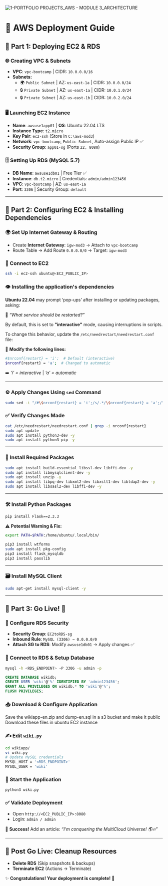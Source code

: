 ![1-PORTFOLIO PROJECTS_AWS - MODULE 3_ARCHITECTURE](https://github.com/user-attachments/assets/2baccfc4-6683-49f6-88b9-51498c7d2c6b)

# 🚀 AWS Deployment Guide

## 📌 Part 1: Deploying EC2 & RDS

### 🌐 Creating VPC & Subnets
- **VPC**: `vpc-bootcamp` | CIDR: `10.0.0.0/16`
- **Subnets:**
  - 🌍 `Public Subnet` | AZ: `us-east-1a` | CIDR: `10.0.0.0/24`
  - 🔒 `Private Subnet` | AZ: `us-east-1a` | CIDR: `10.0.1.0/24`
  - 🔒 `Private Subnet` | AZ: `us-east-1b` | CIDR: `10.0.2.0/24`

### 🖥️ Launching EC2 Instance
- **Name**: `awsuse1app01` | **OS**: Ubuntu 22.04 LTS
- **Instance Type**: `t2.micro`
- **Key Pair**: `ec2-ssh` (Store in `C:\aws-mod3`)
- **Network**: `vpc-bootcamp`, `Public Subnet`, Auto-assign Public IP ✅
- **Security Group**: `app01-sg` (Ports `22, 8080`)

### 🗄️ Setting Up RDS (MySQL 5.7)
- **DB Name**: `awsuse1db01` | Free Tier ✅
- **Instance**: `db.t2.micro` | Credentials: `admin/admin123456`
- **VPC**: `vpc-bootcamp` | AZ: `us-east-1a`
- **Port**: `3306` | Security Group: `default`

---

## 📌 Part 2: Configuring EC2 & Installing Dependencies

### 🌍 Set Up Internet Gateway & Routing
- Create **Internet Gateway**: `igw-mod3` → Attach to `vpc-bootcamp`
- Route Table → Add Route `0.0.0.0/0` → Target: `igw-mod3`

### 🔗 Connect to EC2
```bash
ssh -i ec2-ssh ubuntu@<EC2_PUBLIC_IP>
```

### 👁️ **Installing the application's dependencies**  

**Ubuntu 22.04** may prompt ‘pop-ups’ after installing or updating packages, asking:  

🔹 *“What service should be restarted?”*  

By default, this is set to **"interactive"** mode, causing interruptions in scripts.  

To change this behavior, update the `/etc/needrestart/needrestart.conf` file:  

📝 **Modify the following lines:**  

```bash
#$nrconf{restart} = 'i';  # Default (interactive)
$nrconf{restart} = 'a';  # Changed to automatic
```

➡️ *‘i’ = interactive* | *‘a’ = automatic*  

---

### ⚙️ **Apply Changes Using `sed` Command**  

```bash
sudo sed -i "/#\$nrconf{restart} = 'i';/s/.*/\$nrconf{restart} = 'a';/" /etc/needrestart/needrestart.conf
```

### ✅ **Verify Changes Made**  

```bash
cat /etc/needrestart/needrestart.conf | grep -i nrconf{restart}
sudo apt update
sudo apt install python3-dev -y
sudo apt install python3-pip -y
```

---

### 🔧 **Install Required Packages**  

```bash
sudo apt install build-essential libssl-dev libffi-dev -y
sudo apt install libmysqlclient-dev -y
sudo apt install unzip -y
sudo apt install libpq-dev libxml2-dev libxslt1-dev libldap2-dev -y
sudo apt install libsasl2-dev libffi-dev -y
```

---

### 🛠️ **Install Python Packages**  

```bash
pip install Flask==2.3.3
```

⚠ **Potential Warning & Fix:**  

```bash
export PATH=$PATH:/home/ubuntu/.local/bin/
```

```bash
pip3 install wtforms
sudo apt install pkg-config
pip3 install flask_mysqldb
pip3 install passlib
```

---

### 🗃️ **Install MySQL Client**  

```bash
sudo apt-get install mysql-client -y
```

---

## 📌 Part 3: Go Live! 🚀

### 🔐 Configure RDS Security
- **Security Group**: `EC2toRDS-sg`
- **Inbound Rule**: `MySQL (3306) → 0.0.0.0/0`
- **Attach SG to RDS**: Modify `awsuse1db01` → Apply changes ✅

### 🔗 Connect to RDS & Setup Database
```bash
mysql -h <RDS_ENDPOINT> -P 3306 -u admin -p
```
```sql
CREATE DATABASE wikidb;
CREATE USER 'wiki'@'%' IDENTIFIED BY 'admin123456';
GRANT ALL PRIVILEGES ON wikidb.* TO 'wiki'@'%';
FLUSH PRIVILEGES;
```

### 📥 Download & Configure Application
Save the wikiapp-en.zip and dump-en.sql in a s3 bucket and make it public
Download these files in ubuntu EC2 instance

### ✍ Edit `wiki.py`
```bash
cd wikiapp/
vi wiki.py
# Update MySQL credentials
MYSQL_HOST = '<RDS_ENDPOINT>'
MYSQL_USER = 'wiki'
```

### 🚀 Start the Application
```bash
python3 wiki.py
```

### ✅ Validate Deployment
- Open `http://<EC2_PUBLIC_IP>:8080`
- Login: `admin / admin`

🎉 **Success!** Add an article:
_“I'm conquering the MultiCloud Universe! 🌎🔥”_

---

## 🛑 Post Go Live: Cleanup Resources
- **Delete RDS** (Skip snapshots & backups)
- **Terminate EC2** (Actions → Terminate)

✨ **Congratulations! Your deployment is complete!** 🚀


